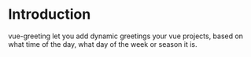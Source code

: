 # Introduction

vue-greeting let you add dynamic greetings your  vue projects, based on what time of the day, what day of the week or season it is.
